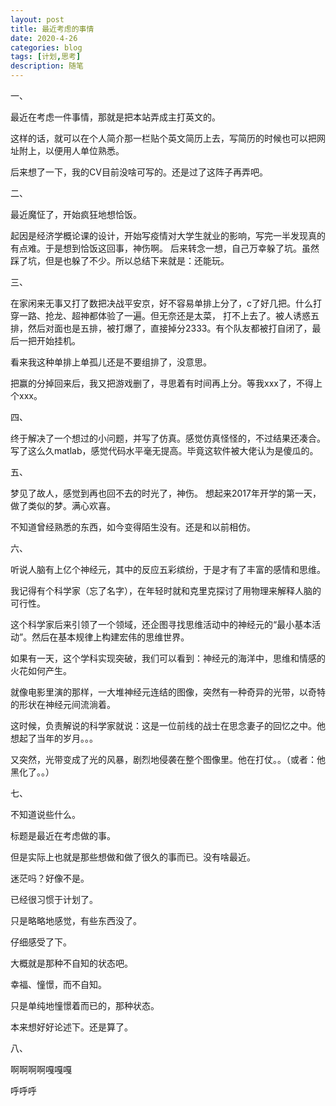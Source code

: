 ```yaml
---
layout: post
title: 最近考虑的事情
date: 2020-4-26
categories: blog
tags: [计划,思考]
description: 随笔
---
```

一、

最近在考虑一件事情，那就是把本站弄成主打英文的。

这样的话，就可以在个人简介那一栏贴个英文简历上去，写简历的时候也可以把网址附上，以便用人单位熟悉。

后来想了一下，我的CV目前没啥可写的。还是过了这阵子再弄吧。



二、

最近魔怔了，开始疯狂地想恰饭。

起因是经济学概论课的设计，开始写疫情对大学生就业的影响，写完一半发现真的有点难。于是想到恰饭这回事，神伤啊。
后来转念一想，自己万幸躲了坑。虽然踩了坑，但是也躲了不少。所以总结下来就是：还能玩。



三、

在家闲来无事又打了数把决战平安京，好不容易单排上分了，c了好几把。什么打穿一路、抢龙、超神都体验了一遍。但无奈还是太菜，
打不上去了。被人诱惑五排，然后对面也是五排，被打爆了，直接掉分2333。有个队友都被打自闭了，最后一把开始挂机。

看来我这种单排上单孤儿还是不要组排了，没意思。

把赢的分掉回来后，我又把游戏删了，寻思着有时间再上分。等我xxx了，不得上个xxx。



四、

终于解决了一个想过的小问题，并写了仿真。感觉仿真怪怪的，不过结果还凑合。
写了这么久matlab，感觉代码水平毫无提高。毕竟这软件被大佬认为是傻瓜的。


五、

梦见了故人，感觉到再也回不去的时光了，神伤。
想起来2017年开学的第一天，做了类似的梦。满心欢喜。

不知道曾经熟悉的东西，如今变得陌生没有。还是和以前相仿。


六、

听说人脑有上亿个神经元，其中的反应五彩缤纷，于是才有了丰富的感情和思维。

我记得有个科学家（忘了名字），在年轻时就和克里克探讨了用物理来解释人脑的可行性。

这个科学家后来引领了一个领域，还企图寻找思维活动中的神经元的“最小基本活动”。然后在基本规律上构建宏伟的思维世界。

如果有一天，这个学科实现突破，我们可以看到：神经元的海洋中，思维和情感的火花如何产生。

就像电影里演的那样，一大堆神经元连结的图像，突然有一种奇异的光带，以奇特的形状在神经元间流淌着。

这时候，负责解说的科学家就说：这是一位前线的战士在思念妻子的回忆之中。他想起了当年的岁月。。。

又突然，光带变成了光的风暴，剧烈地侵袭在整个图像里。他在打仗。。（或者：他黑化了。。）



七、

不知道说些什么。

标题是最近在考虑做的事。

但是实际上也就是那些想做和做了很久的事而已。没有啥最近。

迷茫吗？好像不是。

已经很习惯于计划了。

只是略略地感觉，有些东西没了。

仔细感受了下。

大概就是那种不自知的状态吧。

幸福、憧憬，而不自知。

只是单纯地憧憬着而已的，那种状态。

本来想好好论述下。还是算了。


八、

啊啊啊啊嘎嘎嘎

呼呼呼











































  
  

  
  
















  
    
    
    
    
 

    
   
   
   
    
  



    

   

    



   
   
   
   
   

  
   

   
   


    
    
    













